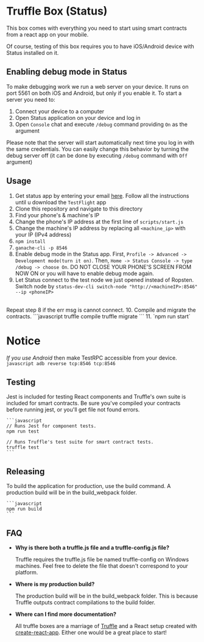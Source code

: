 # Truffle Box (Status)

This box comes with everything you need to start using smart contracts from a react app on your mobile.

Of course, testing of this box requires you to have iOS/Android device with Status installed on it.


## Enabling debug mode in Status

To make debugging work we run a web server on your device. It runs on port 5561 on both iOS and Android, but only if you enable it.
To start a server you need to:

1. Connect your device to a computer
2. Open Status application on your device and log in
3. Open `Console` chat and execute `/debug` command providing `On` as the argument

Please note that the server will start automatically next time you log in with the same credentials. You can easily change this behavior by turning the debug server off (it can be done by executing `/debug` command with `Off` argument)


## Usage

1. Get status app by entering your email [here](https://status.im/). Follow all the instructions until u download the `TestFlight` app
2. Clone this repository and navigate to this directory 
3. Find your phone's & machine's IP 
4. Change the phone's IP address at the first line of `scripts/start.js`
5. Change the machine's IP address by replacing all `<machine_ip>` with your IP (IPv4 address)
6. `npm install`
7. `ganache-cli -p 8546` 
8. Enable debug mode in the Status app. First, `Profile -> Advanced -> Development mode(turn it on)`. Then, `Home -> Status Console -> type /debug -> choose On`. DO NOT CLOSE YOUR PHONE'S SCREEN FROM NOW ON or you will have to enable debug mode again. 
9. Let Status connect to the test node we just opened instead of Ropsten. Switch node by `status-dev-cli switch-node "http://<machineIP>:8546" --ip <phoneIP>` 
<br>
Repeat step 8 if the err msg is cannot connect.
10. Compile and migrate the contracts.
    ```javascript
    truffle compile
    truffle migrate
    ```
11. `npm run start`

# Notice
*If you use Android* then make TestRPC accessible from your device.
    ```javascript
    adb reverse tcp:8546 tcp:8546
    ```

## Testing

Jest is included for testing React components and Truffle's own suite is included for smart contracts. Be sure you've compiled your contracts before running jest, or you'll get file not found errors.

    ```javascript
    // Runs Jest for component tests.
    npm run test

    // Runs Truffle's test suite for smart contract tests.
    truffle test
    ```

## Releasing

To build the application for production, use the build command. A production build will be in the build_webpack folder.

    ```javascript
    npm run build
    ```

## FAQ

* __Why is there both a truffle.js file and a truffle-config.js file?__

    Truffle requires the truffle.js file be named truffle-config on Windows machines. Feel free to delete the file that doesn't correspond to your platform.

* __Where is my production build?__

    The production build will be in the build_webpack folder. This is because Truffle outputs contract compilations to the build folder.

* __Where can I find more documentation?__

    All truffle boxes are a marriage of [Truffle](http://truffleframework.com/) and a React setup created with [create-react-app](https://github.com/facebookincubator/create-react-app/blob/master/packages/react-scripts/template/README.md). Either one would be a great place to start!
